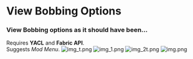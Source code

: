 # View Bobbing Options
### View Bobbing options as it should have been...

Requires **YACL** and **Fabric API**.\
Suggests _Mod Menu_.
![img_t.png](https://i.imgur.com/Xtlsr9M.png)
![img_1.png](https://i.imgur.com/9IHBZJf.png)
![img_2t.png](https://i.imgur.com/RwTroJs.png)
![img.png](https://i.imgur.com/WmMJNat.png)
